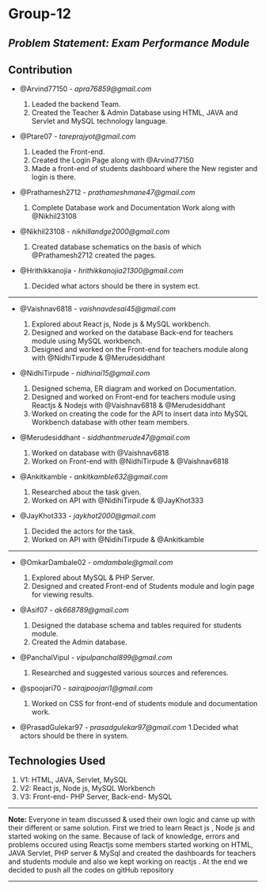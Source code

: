 # Group-12

## _Problem Statement: Exam Performance Module_

## **Contribution**
- @Arvind77150 - _apra76859@gmail.com_
   1. Leaded the backend Team.
   2. Created the Teacher & Admin Database using HTML, JAVA and Servlet and MySQL technology language.

- @Ptare07 - _tareprajyot@gmail.com_
   1. Leaded the Front-end.
   2. Created the Login Page along with @Arvind77150
   3. Made a front-end of students dashboard where the New register and login is there.

- @Prathamesh2712 - _prathameshmane47@gmail.com_
   1. Complete Database work and Documentation Work along with @Nikhil23108
   
- @Nikhil23108 - _nikhillandge2000@gmail.com_
   1. Created database schematics on the basis of which @Prathamesh2712 created the pages.

- @Hrithikkanojia - _hrithikkanojia21300@gmail.com_
   1. Decided what actors should be there in system ect.

---

- @Vaishnav6818 - _vaishnavdesai45@gmail.com_
   1. Explored about React js, Node js & MySQL workbench.
   2. Designed and worked on the database Back-end for teachers module using MySQL workbench.
   3. Designed and worked on the Front-end for teachers module along with @NidhiTirpude & @Merudesiddhant 
   
- @NidhiTirpude - _nidhinai15@gmail.com_
   1. Designed schema, ER diagram and worked on Documentation.
   2. Designed and worked on Front-end for teachers module using Reactjs & Nodejs with @Vaishnav6818 & @Merudesiddhant 
   3. Worked on creating the code for the API to insert data into MySQL Workbench database with other team members.
   
- @Merudesiddhant - _siddhantmerude47@gmail.com_
   1. Worked on database with @Vaishnav6818 
   2. Worked on Front-end with @NidhiTirpude & @Vaishnav6818

- @Ankitkamble - _ankitkamble632@gmail.com_
   1. Researched about the task given.
   2. Worked on API with @NidihiTirpude & @JayKhot333

- @JayKhot333 - _jaykhot2000@gmail.com_
   1. Decided the actors for the task.
   2. Worked on API with @NidihiTirpude & @Ankitkamble

---

- @OmkarDambale02 - _omdambale@gmail.com_
   1. Explored about MySQL & PHP Server.
   2. Designed and created Front-end of Students module and login page for viewing results.

- @Asif07 - _ak668789@gmail.com_
   1. Designed the database schema and tables required for students module.
   2. Created the Admin database.
   
- @PanchalVipul - _vipulpanchal899@gmail.com_
   1. Researched and suggested various sources and references.

- @spoojari70 - _sairajpoojari1@gmail.com_
   1. Worked on CSS for front-end of students module and documentation work.
   
- @PrasadGulekar97 - _prasadgulekar97@gmail.com_
   1.Decided what actors should be there in system.

## **Technologies Used**
1. V1: HTML, JAVA, Servlet, MySQL
2. V2: React js, Node js, MySQL Workbench
3. V3: Front-end- PHP Server, Back-end- MySQL

---

**Note:** Everyone in team discussed & used their own logic and came up with their different or same solution. First we tried to learn React js , Node js and started woking on the same. Because of lack of knowledge, errors and problems occured using Reactjs some members started working on HTML, JAVA Servlet, PHP server & MySql and created the dashboards for teachers and students module and also we kept working on reactjs . At the end we decided to push all the codes on gitHub repository

---
